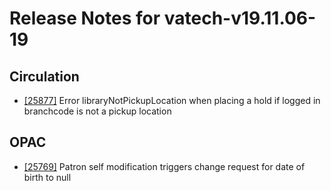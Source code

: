 
# Release Notes for vatech-v19.11.06-19

## Circulation

- [[25877]](http://bugs.koha-community.org/bugzilla3/show_bug.cgi?id=25877) Error libraryNotPickupLocation when placing a hold if logged in branchcode is not a pickup location

## OPAC

- [[25769]](http://bugs.koha-community.org/bugzilla3/show_bug.cgi?id=25769) Patron self modification triggers change request for date of birth to null


